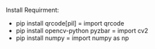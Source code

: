 Install Requirment:
- pip install qrcode[pil] = import qrcode
- pip install opencv-python pyzbar = import cv2
- pip install numpy = import numpy as np
